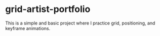 # grid-artist-portfolio

This is a simple and basic project where I practice grid, positioning, and keyframe animations.
